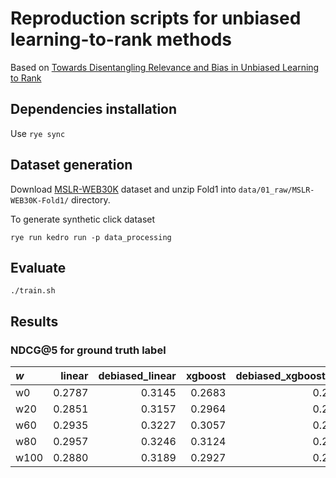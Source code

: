 # Reproduction scripts for unbiased learning-to-rank methods

Based on [Towards Disentangling Relevance and Bias in Unbiased Learning to Rank](https://arxiv.org/abs/2212.13937)

## Dependencies installation
Use `rye sync`

## Dataset generation
Download [MSLR-WEB30K](https://www.microsoft.com/en-us/research/project/mslr/) dataset and unzip Fold1 into `data/01_raw/MSLR-WEB30K-Fold1/` directory.

To generate synthetic click dataset
```
rye run kedro run -p data_processing
```

## Evaluate
```
./train.sh
```

## Results
### NDCG@5 for ground truth label

| $w$    |   linear |   debiased_linear |   xgboost |   debiased_xgboost_ipw |   lightgbm |   debiased_lightgbm |   single_tower |   two_tower |   obs_dropout |   grad_rev |
|:-----|---------:|------------------:|----------:|-----------------------:|-----------:|--------------------:|---------------:|------------:|--------------:|-----------:|
| w0   |   0.2787 |            0.3145 |    0.2683 |                 0.2881 |     0.2748 |              0.3115 |         0.2658 |      0.3465 |        0.2860 |     0.3382 |
| w20  |   0.2851 |            0.3157 |    0.2964 |                 0.2783 |     0.3047 |              0.3212 |         0.2983 |      0.3437 |        0.2984 |     0.3432 |
| w60  |   0.2935 |            0.3227 |    0.3057 |                 0.2963 |     0.3179 |              0.3362 |         0.2436 |      0.3255 |        0.3434 |     0.3341 |
| w80  |   0.2957 |            0.3246 |    0.3124 |                 0.2782 |     0.2997 |              0.3414 |         0.2924 |      0.3532 |        0.3163 |     0.3439 |
| w100 |   0.2880 |            0.3189 |    0.2927 |                 0.2905 |     0.3025 |              0.3414 |         0.3075 |      0.3401 |        0.2976 |     0.3399 |
